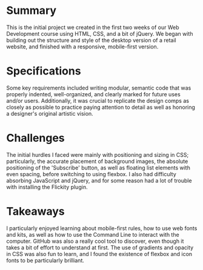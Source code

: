 # Summary

This is the initial project we created in the first two weeks of our Web Development course using HTML, CSS, and a bit of jQuery. We began with building out the structure and style of the desktop version of a retail website, and finished with a responsive, mobile-first version.

# Specifications

Some key requirements included writing modular, semantic code that was properly indented, well-organized, and clearly marked for future uses and/or users. Additionally, it was crucial to replicate the design comps as closely as possible to practice paying attention to detail as well as honoring a designer's original artistic vision.

# Challenges

The initial hurdles I faced were mainly with positioning and sizing in CSS; particularly, the accurate placement of background images, the absolute positioning of the 'Subscribe' button, as well as floating list elements with even spacing, before switching to using flexbox. I also had  difficulty absorbing JavaScript and jQuery, and for some reason had a lot of trouble with installing the Flickity plugin.

# Takeaways

I particularly enjoyed learning about mobile-first rules, how to use web fonts and kits, as well as how to use the Command Line to interact with the computer. GitHub was also a really cool tool to discover, even though it takes a bit of effort to understand at first. The use of gradients and opacity in CSS was also fun to learn, and I found the existence of flexbox and icon fonts to be particularly brilliant.
